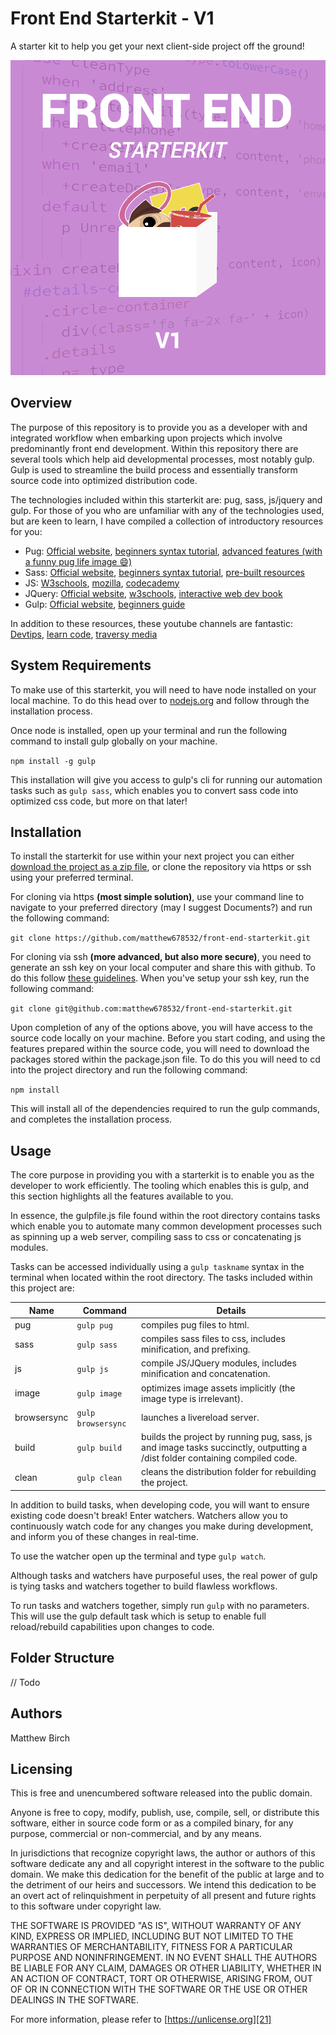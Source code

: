 # Front End Starterkit - V1

A starter kit to help you get your next client-side project off the ground!

<img src="src/assets/img/starterkit-logo.png" max-width=100%>

## Overview

The purpose of this repository is to provide you as a developer with
and integrated workflow when embarking upon projects which involve predominantly front end development. Within this repository there are several tools which help aid developmental processes, most notably gulp. Gulp is used to streamline the build process and essentially transform source code into optimized distribution code.

The technologies included within this starterkit are: pug, sass, js/jquery and gulp. For those of you who are unfamiliar with any of the technologies used, but are keen to learn, I have compiled a collection of introductory resources for you:

- Pug: [Official website][1], [beginners syntax tutorial][2], [advanced features (with a funny pug life image 😄)][3]
- Sass: [Official website][4], [beginners syntax tutorial][5], [pre-built resources][6]
- JS: [W3schools][7], [mozilla][8], [codecademy][9]
- JQuery: [Official website][10], [w3schools][11], [interactive web dev book][12]
- Gulp: [Official website][13], [beginners guide][14]

In addition to these resources, these youtube channels are fantastic: [Devtips][15], [learn code][16], [traversy media][17]

## System Requirements

To make use of this starterkit, you will need to have node installed on your local machine. To do this head over to [nodejs.org][18] and follow through the installation process.

Once node is installed, open up your terminal and run the following command to install gulp globally on your machine.

`npm install -g gulp`

This installation will give you access to gulp's cli for running our automation tasks such as `gulp sass`, which enables you to convert sass code into optimized css code, but more on that later!

## Installation

To install the starterkit for use within your next project you can either [download the project as a zip file][19], or clone the repository via https or ssh using your preferred terminal.

For cloning via https **(most simple solution)**, use your command line to navigate to your preferred directory (may I suggest Documents?) and run the following command:

`git clone https://github.com/matthew678532/front-end-starterkit.git`

For cloning via ssh **(more advanced, but also more secure)**, you need to generate an ssh key on your local computer and share this with github. To do this follow [these guidelines][20]. When you've setup your ssh key, run the following command:

`git clone git@github.com:matthew678532/front-end-starterkit.git`

Upon completion of any of the options above, you will have access to the source code locally on your machine. Before you start coding, and using the features prepared within the source code, you will need to download the packages stored within the package.json file. To do this you will need to cd into the project directory and run the following command:

`npm install`

This will install all of the dependencies required to run the gulp commands, and completes the installation process.

## Usage

The core purpose in providing you with a starterkit is to enable you as the developer to work efficiently. The tooling which enables this is gulp, and this section highlights all the features available to you.

In essence, the gulpfile.js file found within the root directory contains tasks which enable you to automate many common development processes such as spinning up a web server, compiling sass to css or concatenating js modules.

Tasks can be accessed individually using a `gulp taskname` syntax in the terminal when located within the root directory. The tasks included within this project are:

| Name | Command | Details |
| ---- | ------- | ------- |
| pug | `gulp pug` | compiles pug files to html.
| sass | `gulp sass` | compiles sass files to css, includes minification, and prefixing.
| js | `gulp js` | compile JS/JQuery modules, includes minification and concatenation.
| image | `gulp image` | optimizes image assets implicitly (the image type is irrelevant).
| browsersync | `gulp browsersync` | launches a livereload server.
| build | `gulp build` | builds the project by running pug, sass, js and image tasks succinctly, outputting a /dist folder containing compiled code.
| clean | `gulp clean` | cleans the distribution folder for rebuilding the project.

In addition to build tasks, when developing code, you will want to ensure existing code doesn't break! Enter watchers. Watchers allow you to continuously watch code for any changes you make during development, and inform you of these changes in real-time.

To use the watcher open up the terminal and type `gulp watch`.

Although tasks and watchers have purposeful uses, the real power of gulp is tying tasks and watchers together to build flawless workflows.

To run tasks and watchers together, simply run `gulp` with no parameters. This will use the gulp default task which is setup to enable full reload/rebuild capabilities upon changes to code.

## Folder Structure

// Todo

## Authors

Matthew Birch

## Licensing

This is free and unencumbered software released into the public domain.

Anyone is free to copy, modify, publish, use, compile, sell, or
distribute this software, either in source code form or as a compiled
binary, for any purpose, commercial or non-commercial, and by any
means.

In jurisdictions that recognize copyright laws, the author or authors
of this software dedicate any and all copyright interest in the
software to the public domain. We make this dedication for the benefit
of the public at large and to the detriment of our heirs and
successors. We intend this dedication to be an overt act of
relinquishment in perpetuity of all present and future rights to this
software under copyright law.

THE SOFTWARE IS PROVIDED "AS IS", WITHOUT WARRANTY OF ANY KIND,
EXPRESS OR IMPLIED, INCLUDING BUT NOT LIMITED TO THE WARRANTIES OF
MERCHANTABILITY, FITNESS FOR A PARTICULAR PURPOSE AND NONINFRINGEMENT.
IN NO EVENT SHALL THE AUTHORS BE LIABLE FOR ANY CLAIM, DAMAGES OR
OTHER LIABILITY, WHETHER IN AN ACTION OF CONTRACT, TORT OR OTHERWISE,
ARISING FROM, OUT OF OR IN CONNECTION WITH THE SOFTWARE OR THE USE OR
OTHER DEALINGS IN THE SOFTWARE.

For more information, please refer to [https://unlicense.org][21]


[1]: https://pugjs.org/api/getting-started.html
[2]: https://www.sitepoint.com/jade-tutorial-for-beginners/
[3]: https://medium.com/@antonioregadas/getting-started-with-pug-template-engine-e49cfa291e33
[4]: http://sass-lang.com/
[5]: https://scotch.io/tutorials/getting-started-with-sass
[6]: https://sassisfaction.com/
[7]: https://www.w3schools.com/Js/
[8]: https://developer.mozilla.org/en-US/docs/Learn/Getting_started_with_the_web/JavaScript_basics
[9]: https://www.codecademy.com/learn/introduction-to-javascript
[10]: https://jquery.com/
[11]: https://www.w3schools.com/JQuery/
[12]: http://javascriptbook.com/
[13]: https://gulpjs.com/
[14]: https://css-tricks.com/gulp-for-beginners/
[15]: https://www.youtube.com/user/DevTipsForDesigners
[16]: https://www.youtube.com/channel/UCVTlvUkGslCV_h-nSAId8Sw
[17]: https://www.youtube.com/user/TechGuyWeb
[18]: https://nodejs.org/en/
[19]: https://github.com/matthew678532/front-end-starterkit/archive/master.zip
[20]: https://help.github.com/articles/connecting-to-github-with-ssh/
[21]: https://unlicense.org
